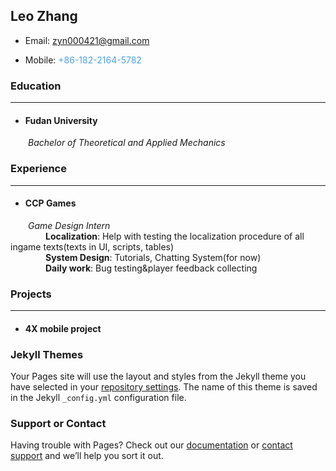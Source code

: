 ## Leo Zhang ##
+ Email: <font color="#4ea1db">zyn000421@gmail.com</font>

+ Mobile: <font color="#4ea1db">+86-182-2164-5782</font>

### Education
---
+ #### Fudan University
&ensp;&ensp;&ensp;&ensp;*Bachelor of Theoretical and Applied Mechanics*
&ensp;&ensp;&ensp;&ensp;
### Experience
---
+ #### CCP Games
&ensp;&ensp;&ensp;&ensp;*Game Design Intern*</br>
&ensp;&ensp;&ensp;&ensp;&ensp;&ensp;&ensp;&ensp;**Localization**: Help with testing the localization procedure of all ingame texts(texts in UI, scripts, tables)</br>
&ensp;&ensp;&ensp;&ensp;&ensp;&ensp;&ensp;&ensp;**System Design**: Tutorials, Chatting System(for now)</br>
&ensp;&ensp;&ensp;&ensp;&ensp;&ensp;&ensp;&ensp;**Daily work**: Bug testing&player feedback collecting</br>

### Projects
---
+ #### 4X mobile project

### Jekyll Themes

Your Pages site will use the layout and styles from the Jekyll theme you have selected in your [repository settings](https://github.com/LeoZhang421/LeoZhang421.github.io/settings/pages). The name of this theme is saved in the Jekyll `_config.yml` configuration file.

### Support or Contact

Having trouble with Pages? Check out our [documentation](https://docs.github.com/categories/github-pages-basics/) or [contact support](https://support.github.com/contact) and we’ll help you sort it out.
